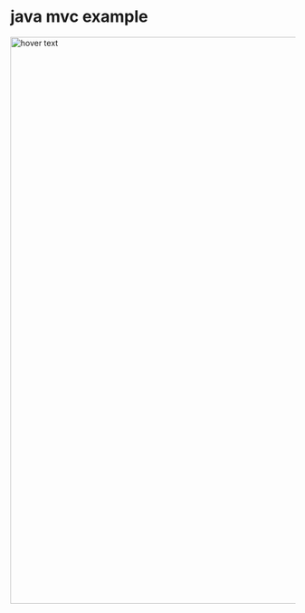 
# java mvc example


  <img src="https://github.com/stefani0/java_exercise/blob/master/MVC_example/github1.png" width="1000" title="hover text">


